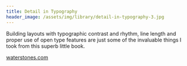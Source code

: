 ```yaml
---
title: Detail in Typography
header_image: /assets/img/library/detail-in-typography-3.jpg
---
```


Building layouts with typographic contrast and rhythm, line length and proper use of open type features are just some of the invaluable things I took from this superb little book.

[waterstones.com](http://www.waterstones.com/waterstonesweb/products/jost+hochuli/charles+whitehouse/detail+in+typography/5831042/ "Waterstones.com")